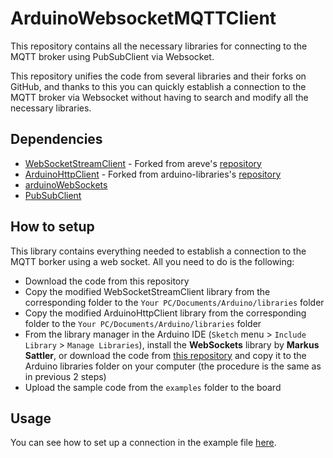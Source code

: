 # ArduinoWebsocketMQTTClient

This repository contains all the necessary libraries for connecting to the MQTT broker using PubSubClient via Websocket.

This repository unifies the code from several libraries and their forks on GitHub, and thanks to this you can quickly establish a connection to the MQTT broker via Websocket without having to search and modify all the necessary libraries.

## Dependencies

- [WebSocketStreamClient](https://github.com/karelkryda/ArduinoWebsocketMQTTClient/tree/main/WebSocketStreamClient) - Forked from areve's [repository](https://github.com/areve/WebSocketStreamClient)
- [ArduinoHttpClient](https://github.com/karelkryda/ArduinoWebsocketMQTTClient/tree/main/ArduinoHttpClient) - Forked from arduino-libraries's [repository](https://github.com/arduino-libraries/ArduinoHttpClient)
- [arduinoWebSockets](https://github.com/Links2004/arduinoWebSockets)
- [PubSubClient](https://github.com/knolleary/pubsubclient)

## How to setup

This library contains everything needed to establish a connection to the MQTT borker using a web socket. All you need to do is the following:
 - Download the code from this repository
 - Copy the modified WebSocketStreamClient library from the corresponding folder to the `Your PC/Documents/Arduino/libraries` folder
 - Copy the modified ArduinoHttpClient library from the corresponding folder to the `Your PC/Documents/Arduino/libraries` folder
 - From the library manager in the Arduino IDE (`Sketch` menu > `Include Library` > `Manage Libraries`), install the **WebSockets** library by **Markus Sattler**, or download the code from [this repository](https://github.com/Links2004/arduinoWebSockets) and copy it to the Arduino libraries folder on your computer (the procedure is the same as in previous 2 steps)
 - Upload the sample code from the `examples` folder to the board

## Usage

You can see how to set up a connection in the example file [here](https://github.com/karelkryda/ArduinoWebsocketMQTTClient/tree/main/examples/mqtt-ws-client.ino).